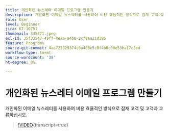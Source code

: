 ```yaml
---
title: 개인화된 뉴스레터 이메일 프로그램 만들기
description: 개인화된 이메일 뉴스레터를 사용하여 비용 효율적인 방식으로 잠재 고객 및 고객과 교류하십시오.
role: User
level: Beginner
jira: KT-10751
thumbnail: 345471.jpeg
exl-id: 35f33547-49ff-4e2e-a4b8-2cf8aa21d385
feature: Programs
source-git-commit: 4aa725929374c6a408e5c0f4b0c00e53ba17c3ed
workflow-type: tm+mt
source-wordcount: '38'
ht-degree: 0%

---
```


# 개인화된 뉴스레터 이메일 프로그램 만들기

개인화된 이메일 뉴스레터를 사용하여 비용 효율적인 방식으로 잠재 고객 및 고객과 교류하십시오.

>[!VIDEO](https://video.tv.adobe.com/v/345471/?quality=12&learn=on){transcript=true}
